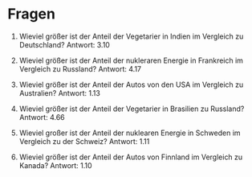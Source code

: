 # Fragen

1. Wieviel größer ist der Anteil der Vegetarier in Indien im Vergleich zu Deutschland?
Antwort: 3.10

2. Wieviel größer ist der Anteil der nukleraren Energie in Frankreich im Vergleich zu Russland?
Antwort: 4.17

3. Wieviel größer ist der Anteil der Autos von den USA im Vergleich zu Australien?
Antwort: 1.13

4. Wieviel größer ist der Anteil der Vegetarier in Brasilien zu Russland?
Antwort: 4.66

5. Wieviel großer ist der Anteil der nuklearen Energie in Schweden im Vergleich zu der Schweiz?
Antwort: 1.11

6. Wieviel größer ist der Anteil der Autos von Finnland im Vergleich zu Kanada?
Antwort: 1.10
